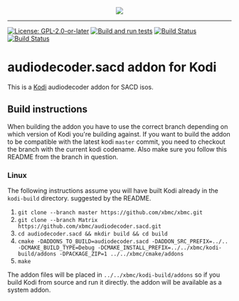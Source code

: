 <p align="center">
  <img src="audiodecoder.sacd/icon.png" />
</p>

------------------

[![License: GPL-2.0-or-later](https://img.shields.io/badge/License-GPL%20v2+-blue.svg)](LICENSE.md)
[![Build and run tests](https://github.com/xbmc/audiodecoder.sacd/actions/workflows/build.yml/badge.svg?branch=Nexus)](https://github.com/xbmc/audiodecoder.sacd/actions/workflows/build.yml)
[![Build Status](https://dev.azure.com/teamkodi/binary-addons/_apis/build/status/xbmc.audiodecoder.sacd?branchName=Matrix)](https://dev.azure.com/teamkodi/binary-addons/_build/latest?definitionId=74&branchName=Matrix)
[![Build Status](https://jenkins.kodi.tv/view/Addons/job/xbmc/job/audiodecoder.sacd/job/Matrix/badge/icon)](https://jenkins.kodi.tv/blue/organizations/jenkins/xbmc%2Faudiodecoder.sacd/branches/)
<!--- [![Build Status](https://ci.appveyor.com/api/projects/status/github/xbmc/audiodecoder.sacd?branch=Matrix&svg=true)](https://ci.appveyor.com/project/xbmc/audiodecoder-sacd?branch=Matrix) -->

# audiodecoder.sacd addon for Kodi

This is a [Kodi](https://kodi.tv) audiodecoder addon for SACD isos.

## Build instructions

When building the addon you have to use the correct branch depending on which version of Kodi you're building against.
If you want to build the addon to be compatible with the latest kodi `master` commit, you need to checkout the branch with the current kodi codename.
Also make sure you follow this README from the branch in question.

### Linux

The following instructions assume you will have built Kodi already in the `kodi-build` directory.
suggested by the README.

1. `git clone --branch master https://github.com/xbmc/xbmc.git`
2. `git clone --branch Matrix https://github.com/xbmc/audiodecoder.sacd.git`
3. `cd audiodecoder.sacd && mkdir build && cd build`
4. `cmake -DADDONS_TO_BUILD=audiodecoder.sacd -DADDON_SRC_PREFIX=../.. -DCMAKE_BUILD_TYPE=Debug -DCMAKE_INSTALL_PREFIX=../../xbmc/kodi-build/addons -DPACKAGE_ZIP=1 ../../xbmc/cmake/addons`
5. `make`

The addon files will be placed in `../../xbmc/kodi-build/addons` so if you build Kodi from source and run it directly.
the addon will be available as a system addon.
